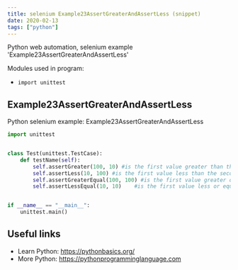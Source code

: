 ```yaml
---
title: selenium Example23AssertGreaterAndAssertLess (snippet)
date: 2020-02-13
tags: ["python"]
---
```

Python web automation, selenium example 'Example23AssertGreaterAndAssertLess'


Modules used in program: 
* `import unittest`

## Example23AssertGreaterAndAssertLess

Python selenium example: Example23AssertGreaterAndAssertLess

```python
import unittest


class Test(unittest.TestCase):
    def testName(self):
        self.assertGreater(100, 10) #is the first value greater than the second value?
        self.assertLess(10, 100) #is the first value less than the second value?
        self.assertGreaterEqual(100, 100) #is the first value greater or euqal than the second value?
        self.assertLessEqual(10, 10)    #is the first value less or equal than the second value?


if __name__ == "__main__":
    unittest.main()


```

## Useful links

- Learn Python: https://pythonbasics.org/
- More Python: https://pythonprogramminglanguage.com
